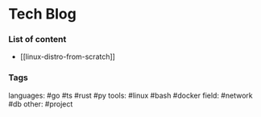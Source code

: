 # Tech Blog

### List of content
- [[linux-distro-from-scratch]]

### Tags
languages: #go #ts #rust #py
tools: #linux #bash #docker 
field: #network #db 
other: #project
